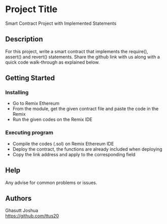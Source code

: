 # Project Title

Smart Contract Project with Implemented Statements

## Description

For this project, write a smart contract that implements the require(), assert() and revert() statements.
Share the github link with us along with a quick code walk-through as explained below.

## Getting Started

### Installing

* Go to Remix Ethereum
* From the module, get the given contract file and paste the code in the Remix
* Run the given codes on the Remix IDE

### Executing program

* Compile the codes (.sol) on Remix Ethereum IDE
* Deploy the contract, the functions are already included when deploying
* Copy the link address and apply to the corresponding field

## Help

Any advise for common problems or issues.

## Authors

Ghasutt Joshua   
https://github.com/ttus20
